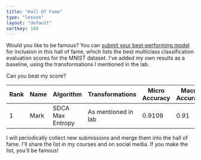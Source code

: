 ```yaml
---
title: "Hall Of Fame"
type: "lesson"
layout: "default"
sortkey: 160
---
```


Would you like to be famous? You can [submit your best-performing model](mailto:mark@mdfteurope.com) for inclusion in this hall of fame, which lists the best multiclass classification evaluation scores for the MNIST dataset. I've added my own results as a baseline, using the transformations I mentioned in the lab. 

Can you beat my score?

| Rank | Name | Algorithm      | Transformations | Micro Accuracy | Macro Accuracy |
|------|------|----------------|-----------------|----------------|----------------|
|  1   | Mark | SDCA Max Entropy | As mentioned in lab | 0.9109 | 0.91 |

I will periodically collect new submissions and merge them into the hall of fame. I'll share the list in my courses and on social media. If you make the list, you'll be famous!